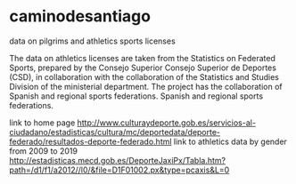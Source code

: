 # caminodesantiago
data on pilgrims and athletics sports licenses

The data on athletics licenses are taken from the
Statistics on Federated Sports, prepared by the Consejo Superior
Consejo Superior de Deportes (CSD), in collaboration with the
collaboration of the Statistics and Studies Division
of the ministerial department. The project has
the collaboration of Spanish and regional sports federations.
Spanish and regional sports federations. 

link to home page
http://www.culturaydeporte.gob.es/servicios-al-ciudadano/estadisticas/cultura/mc/deportedata/deporte-federado/resultados-deporte-federado.html
link to athletics data by gender from 2009 to 2019
http://estadisticas.mecd.gob.es/DeporteJaxiPx/Tabla.htm?path=/d1/f1/a2012//l0/&file=D1F01002.px&type=pcaxis&L=0
